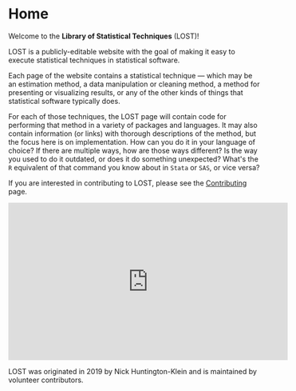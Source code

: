 # Home

Welcome to the **Library of Statistical Techniques** (LOST)!

LOST is a publicly-editable website with the goal of making it easy to execute statistical techniques in statistical software.

Each page of the website contains a statistical technique &mdash; which may be an estimation method, a data manipulation or cleaning method, a method for presenting or visualizing results, or any of the other kinds of things that statistical software typically does.

For each of those techniques, the LOST page will contain code for performing that method in a variety of packages and languages. It may also contain information (or links) with thorough descriptions of the method, but the focus here is on implementation. How can you do it in your language of choice? If there are multiple ways, how are those ways different? Is the way you used to do it outdated, or does it do something unexpected? What's the `R` equivalent of that command you know about in `Stata` or `SAS`, or vice versa?

If you are interested in contributing to LOST, please see the [Contributing](https://lost-stats.github.io/Contributing/Contributing.html) page.

<iframe width="560" height="315"
src="https://www.youtube.com/embed/9zI812GiWxg" 
frameborder="0" 
allow="accelerometer; autoplay; encrypted-media; gyroscope; picture-in-picture" 
allowfullscreen></iframe>

LOST was originated in 2019 by Nick Huntington-Klein and is maintained by volunteer contributors.
